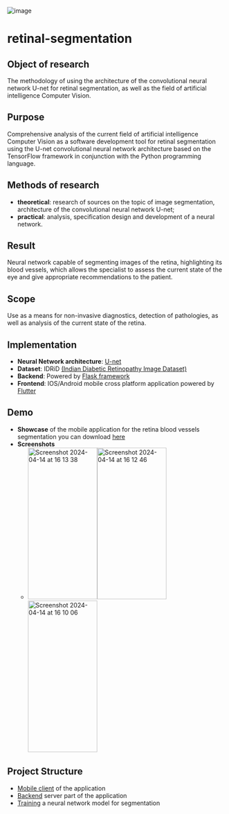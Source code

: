 ![image](https://github.com/abisliouk/retinal-segmentation/assets/101648535/063f7ea5-80f5-4bba-bb6f-94c3718282fc)
# retinal-segmentation

## Object of research 
The methodology of using the architecture of the convolutional neural network U-net for retinal segmentation, as well as the field of artificial intelligence Computer Vision.

## Purpose
Comprehensive analysis of the current field of artificial intelligence Computer Vision as a software development tool for retinal segmentation using the U-net convolutional neural network architecture based on the TensorFlow framework in conjunction with the Python programming language.

## Methods of research 
- **theoretical**: research of sources on the topic of image segmentation, architecture of the convolutional neural network U-net;
- **practical**: analysis, specification design and development of a neural network.

## Result
Neural network capable of segmenting images of the retina, highlighting its blood vessels, which allows the specialist to assess the current state of the eye and give appropriate recommendations to the patient.

## Scope
Use as a means for non-invasive diagnostics, detection of pathologies, as well as analysis of the current state of the retina.

## Implementation
- **Neural Network architecture**: [U-net](https://arxiv.org/pdf/1505.04597.pdf)
- **Dataset**: IDRiD [(Indian Diabetic Retinopathy Image Dataset)](https://paperswithcode.com/dataset/idrid)
- **Backend**: Powered by [Flask framework](https://flask.palletsprojects.com/en/3.0.x/)
- **Frontend**: IOS/Android mobile cross platform application powered by [Flutter](https://flutter.dev/)

## Demo
- **Showcase** of the mobile application for the retina blood vessels segmentation you can download [here](https://github.com/abisliouk/retinal-segmentation/blob/main/Bisliouk%20thesis%20application%20showcase.mov)
- **Screenshots**
  - <img width="160" height="350" alt="Screenshot 2024-04-14 at 16 13 38" src="https://github.com/abisliouk/retinal-segmentation/assets/101648535/0c8ed569-4dd6-480b-8acc-81bea4425e0e"><img width="160" height="350" alt="Screenshot 2024-04-14 at 16 12 46" src="https://github.com/abisliouk/retinal-segmentation/assets/101648535/2ac1d4c1-55d1-45c0-96be-f493f7a21436"><img width="160" height="350" alt="Screenshot 2024-04-14 at 16 10 06" src="https://github.com/abisliouk/retinal-segmentation/assets/101648535/b70a98d4-625e-4642-be6f-2f79f9b8aeef">

## Project Structure
- [Mobile client](https://github.com/abisliouk/retinal-segmentation/tree/main/app/segmentation_flutter_client) of the application
- [Backend](https://github.com/abisliouk/retinal-segmentation/tree/main/app/segmentation_flask_service) server part of the application
- [Training](https://github.com/abisliouk/retinal-segmentation/tree/main/app/segmentation_neural_network) a neural network model for segmentation


